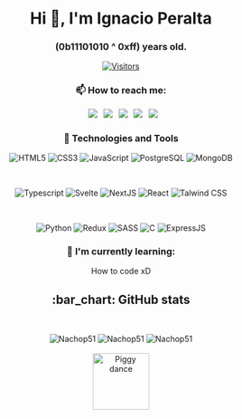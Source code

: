<h1 align="center">Hi 👋, I'm Ignacio Peralta</h1>
<h3 align="center">(0b11101010 ^ 0xff) years old.</h3>

<div align="center">

[![Visitors](https://api.visitorbadge.io/api/visitors?path=https%3A%2F%2Fgithub.com%2FNachop51%2F&label=Profile%20views&labelColor=%23d9e3f0&countColor=%23f47373)](https://visitorbadge.io/status?path=https%3A%2F%2Fgithub.com%2FNachop51%2F)

</div>
<h3 align="center"> 📫 How to reach me: </h3>

<div align="center">

&ensp;[<img src="https://img.shields.io/badge/Gmail-D14836?style=for-the-badge&logo=gmail&logoColor=white" />](mailto:nachoperalta0@gmail.com)
&ensp;[<img src="https://img.shields.io/badge/linkedin-%230077B5.svg?style=for-the-badge&logo=linkedin&logoColor=white" />](https://www.linkedin.com/in/ignacio-peralta-dev/)
&ensp;[<img src="https://img.shields.io/badge/Twitter-%231DA1F2.svg?style=for-the-badge&logo=Twitter&logoColor=white" />](https://twitter.com/inach0f)
&ensp;[<img src="https://img.shields.io/badge/Instagram-%23E4405F.svg?style=for-the-badge&logo=Instagram&logoColor=white" />](https://www.instagram.com/nachop51/)
&ensp;[<img src="https://img.shields.io/badge/github-%23121011.svg?style=for-the-badge&logo=github&logoColor=white">](https://github.com/Nachop51/)

</div>

<h3 align="center"> 🔧 Technologies and Tools </h3>

<div align="center">

![HTML5](https://img.shields.io/badge/html5-%23E34F26.svg?style=for-the-badge&logo=html5&logoColor=white)
![CSS3](https://img.shields.io/badge/css3-%231572B6.svg?style=for-the-badge&logo=css3&logoColor=white)
![JavaScript](https://img.shields.io/badge/javascript-%23323330.svg?style=for-the-badge&logo=javascript&logoColor=%23F7DF1E)
![PostgreSQL](https://img.shields.io/badge/PostgreSQL-316192?style=for-the-badge&logo=postgresql&logoColor=white)
![MongoDB](https://img.shields.io/badge/MongoDB-%234ea94b.svg?style=for-the-badge&logo=mongodb&logoColor=white)

<br />

![Typescript](https://img.shields.io/badge/TypeScript-007ACC?style=for-the-badge&logo=typescript&logoColor=white)
![Svelte](https://img.shields.io/badge/svelte-%23f1413d.svg?style=for-the-badge&logo=svelte&logoColor=white)
![NextJS](https://img.shields.io/badge/next%20js-000000?style=for-the-badge&logo=nextdotjs&logoColor=white)
![React](https://img.shields.io/badge/react-%2320232a.svg?style=for-the-badge&logo=react&logoColor=%2361DAFB)
![Talwind CSS](https://img.shields.io/badge/Tailwind_CSS-38B2AC?style=for-the-badge&logo=tailwind-css&logoColor=white)

<br />

![Python](https://img.shields.io/badge/python-3670A0?style=for-the-badge&logo=python&logoColor=ffdd54)
![Redux](https://img.shields.io/badge/Redux-593D88?style=for-the-badge&logo=redux&logoColor=white)
![SASS](https://img.shields.io/badge/Sass-CC6699?style=for-the-badge&logo=sass&logoColor=white)
![C](https://img.shields.io/badge/c-%2300599C.svg?style=for-the-badge&logo=c&logoColor=white)
![ExpressJS](https://img.shields.io/badge/Express%20js-000000?style=for-the-badge&logo=express&logoColor=white)

</div>

<h3 align="center"> 🌱 I'm currently learning: </h3>

<div align="center">

How to code xD

</div>

<h2 align="center"> :bar_chart: GitHub stats </h2>
  <br />
  <p align="center">
  <img src="https://github-readme-stats.vercel.app/api?username=Nachop51&show_icons=true&count_private=true&theme=dracula&hide_border=true&hide=issues,contribs&bg_color=00000000"  alt="Nachop51" />
  <img src="https://github-readme-stats.vercel.app/api/top-langs/?username=Nachop51&layout=compact&hide_border=true&theme=dracula&bg_color=00000000&langs_count=6&hide=jupyter%20notebook,tex,css,php" alt="Nachop51" />
  <img src="https://github-readme-streak-stats.herokuapp.com?user=Nachop51&theme=dracula&hide_border=true&background=FFFFFF00" alt="Nachop51" />
  <br />
  <br />
  <img src="https://media3.giphy.com/media/UvPOXBnriV9srEPpIS/source.gif" alt="Piggy dance" width=100 height=100 />
</p>

